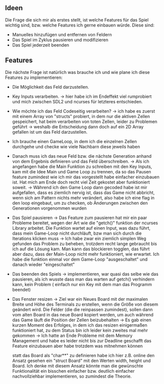 ## Ideen
Die Frage die sich mir als erstes stellt, ist welche Features für das Spiel wichtig sind, bzw. welche Features ich gerne einbauen würde. Diese sind:

- Manuelles hinzufügen und entfernen von Feldern
- Das Spiel im Zyklus pausieren und modifizieren
- Das Spiel jederzeit beenden

## Features
Die nächste Frage ist natürlich was brauche ich und wie plane ich diese Features zu implementieren:

- Die Möglichkeit das Feld darzustellen.

- Key Inputs verarbeiten.
	-> hier habe ich im Endeffekt viel rumprobiert und mich zwischen SDL2 und ncurses für letzteres entschieden.

- Wie möchte ich das Feld Codeseitig verarbeiten?
	-> ich habe es zuerst mit einem Array von "structs" probiert, in dem nur die aktiven Zellen gespeichert, hat beim verarbeiten von toten Zellen, leider zu Problemen geführt
	-> weshalb die Entscheidung dann doch auf ein 2D Array gefallen ist um das Feld darzustellen.

- Ich brauche einen GameLoop, in dem ich die einzelnen Zellen durchgehe und checke wie viele Nachbarn diese jeweils haben

- Danach muss ich das neue Feld bzw. die nächste Generation anhand von dem Ergebnis definieren und das Feld überschreiben.
	-> Als ich angefangen habe die Main Funktion zu schreiben mit den Key Inputs, kam mit die Idee Main und Game Loop zu trennen, da so das Pausen feature zumindest wie ich mir das
		 vorgestellt habe einfacher einzubauen ist. Hat mich am Ende doch recht viel Zeit gekostet aber funktioniert soweit.
	-> Während ich den Game Loop dann gecoded habe ist mir aufgefallen, dass es ziemlich nervig ist, dass das Game nicht abbricht, wenn sich am Pattern nichts mehr verändert, also
	   habe ich eine flag in den loop eingebaut, um zu checken, ob Änderungen zwischen den Generationen vorgenommen wurden

- Das Spiel pausieren
	-> Das Feature zum pausieren hat mir ein paar Probleme bereitet, wegen der Art wie die "getch()" funktion der ncurses Library arbeitet. Die Funktion wartet auf einen Input,
	was dazu führt, dass mein Game-Loop nicht durchläuft, bzw man sich durch die Iterations klicken muss
	-> Ich habe zwar ein ziemlich simplen Weg gefunden das Problem zu beheben, trotzdem recht lange gebraucht bis ich auf die Lösung kam. Man kann das blockieren togglen, das führt aber
	dazu, dass der Main-Loop nicht mehr funktioniert, wie erwartet. Ich habe die funktion einmal vor dem Game-Loop "ausgeschaltet" und danach wieder "eingeschaltet"

- Das beenden des Spiels
	-> implementieren, war quasi das selbe wie das pausieren, als ich wusste dass man das warten auf getch() verhindern kann, kein Problem ( einfach nur ein Key mit dem man 
	 das Programm beendet)

- Das Fenster resizen
	-> Ziel war ein Neues Board mit der maximalen Breite und Höhe des Terminals zu erstellen, wenn die Größe von diesem geändert wird. Die Felder (die die reinpassen zumindest), sollen
	dann vom alten Board in das neue Board kopiert werden, um auch während das Game läuft die Position der Zellen beizubehalten
	-> Es gab einen kurzen Moment des Erfolges, in dem ich das resizen einigermaßen funktioniert hat, zu dem Status bin ich leider kein zweites mal mehr gekommen
	-> Ich hatte an Ende Probleme mit dem Memory Management und habe es leider nicht bis zur Deadline geschafft das Feature einzubauen aber habe trotzdem was mitnehmen können

	statt das Board als "char**" zu definieren habe ich hier z.B. online den Ansatz gesehen ein "struct Board" mit den Werten width, height und Board. Ich denke mit diesem Ansatz 
	könnte man die gewünschte Funktionalität ein bisschen einfacher bzw. deutlich einfacher nachvollziehbar implementieren, so zumindest die Theorie.
